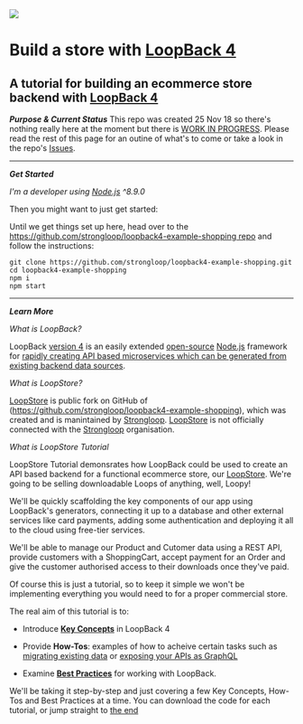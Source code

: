 <img src="https://v4.loopback.io/img/global/loopback-full-logo-blue.svg">

# Build a store with [LoopBack 4](https://v4.loopback.io/)

A tutorial for building an ecommerce store backend with  [LoopBack 4](https://v4.loopback.io/)
-----
***Purpose & Current Status***
This repo was created 25 Nov 18 so there's nothing really here at the moment but there is [WORK IN PROGRESS](https://github.com/loopstore/loopstore-tutorial-v4/issues/13). Please read the rest of this page for an outine of what's to come or take a look in the repo's [Issues](https://github.com/loopstore/loopstore-tutorial-v4/issues/).

-----
***Get Started***

*I'm a developer using [Node.js](https://nodejs.org) ^8.9.0*

Then you might want to just get started:

Until we get things set up here, head over to the [https://github.com/strongloop/loopback4-example-shopping repo](https://github.com/strongloop/loopback4-example-shopping) and follow the instructions:

```
git clone https://github.com/strongloop/loopback4-example-shopping.git
cd loopback4-example-shopping
npm i
npm start
```
----
***Learn More***

*What is LoopBack?*

LoopBack [version 4](https://strongloop.com/strongblog/loopback-4-ga) is an easily extended [open-source](https://github.com/strongloop/loopback-next) [Node.js](https://nodejs.org) framework for [rapidly creating API based microservices which can be generated from existing backend data sources](https://loopback.io/doc/en/lb4/Crafting-LoopBack-4.html#background). 

*What is LoopStore?*

[LoopStore](https://github.com/loopstore/loopstore) is public fork on GitHub of (https://github.com/strongloop/loopback4-example-shopping), which was created and is manintained by [Strongloop](https://github.com/strongloop).
[LoopStore](https://github.com/loopstore) is not officially connected with the [Strongloop](https://github.com/strongloop) organisation.

*What is LoopStore Tutorial*

LoopStore Tutorial demonsrates how LoopBack could be used to create an API based backend for a functional ecommerce store, our [LoopStore](https://github.com/loopstore/loopstore). We're going to be selling downloadable Loops of anything, well, Loopy!

We'll be quickly scaffolding the key components of our app using LoopBack's generators, connecting it up to a database and other external services like card payments, adding some authentication and deploying it all to the cloud using free-tier services. 

We'll be able to manage our Product and Cutomer data using a REST API, provide customers with a ShoppingCart, accept payment for an Order and give the customer authorised access to their downloads once they've paid. 

Of course this is just a tutorial, so to keep it simple we won't be implementing everything you would need to for a proper commercial store.

The real aim of this tutorial is to:

- Introduce [**Key Concepts**](https://loopback.io/doc/en/lb4/Concepts.html) in LoopBack 4

- Provide **How-Tos**: examples of how to acheive certain tasks such as [migrating existing data](https://loopback.io/doc/en/lb4/Database-migrations.html) or [exposing your APIs as GraphQL](https://loopback.io/doc/en/lb4/exposing-graphql-apis.html)

- Examine [**Best Practices**](https://loopback.io/doc/en/lb4/Best-practices.html) for working with LoopBack.

We'll be taking it step-by-step and just covering a few Key Concepts, How-Tos and Best Practices at a time. You can download the code for each tutorial, or jump straight to [the end]()  
